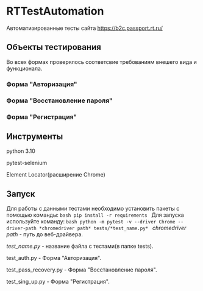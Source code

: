 # RTTestAutomation
Автоматизированные тесты сайта https://b2c.passport.rt.ru/

## Объекты тестирования
Во всех формах проверялось соответсвие требованиям внешего вида и функционала.

### Форма "Авторизация"
### Форма "Восстановление пароля"
### Форма "Регистрация"

## Инструменты
python 3.10

pytest-selenium

Element Locator(расширение Chrome)

## Запуск
Для работы с данными тестами необходимо установить пакеты с помощью команды:
    ```bash
    pip install -r requirements
    ```
Для запуска используйте команду:
    ```bash
    python -m pytest -v --driver Chrome --driver-path *chromedriver path* tests/*test_name.py*
    ```
*chromedriver path* - путь до веб-драйвера.

*test_name.py* - название файла с тестами(в папке tests).

test_auth.py - Форма "Авторизация".

test_pass_recovery.py - Форма "Восстановление пароля".

test_sing_up.py - Форма "Регистрация".

